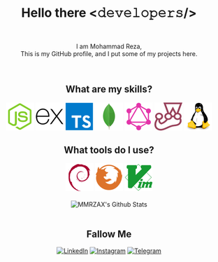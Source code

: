 <div id="Hello" align="center">
<h1> Hello there <𝚍𝚎𝚟𝚎𝚕𝚘𝚙𝚎𝚛𝚜/></h1>
</div>
<!--
<div id="MyFuckingWords" align="center">
  <h3>Drink Coffee, Be Happy, Don't Forget To Code</h3>
</div>
-->
<br>
<div id="Me" align="center">
  <p>I am Mohammad Reza,<br>This is my GitHub profile, and I put some of my projects here.</p>
</div>

<br>


<div id="Skills" align="center">
<h2>What are my skills?</h2>
<a href="https://nodejs.org/en/"><img src="https://github.com/devicons/devicon/blob/master/icons/nodejs/nodejs-original.svg" width="64px"></a>
<a href="https://expressjs.com/"><img src="https://github.com/devicons/devicon/blob/master/icons/express/express-original.svg" width="64px"></a>
<a href="https://www.typescriptlang.org/"><img src="https://github.com/devicons/devicon/blob/master/icons/typescript/typescript-original.svg" width="64px"></a>
<a href="https://www.mongodb.com/"><img src="https://github.com/devicons/devicon/blob/master/icons/mongodb/mongodb-original.svg" width="64px"></a>
<a href="https://graphql.org/"><img src="https://github.com/devicons/devicon/blob/master/icons/graphql/graphql-plain.svg" width="64px"></a>
<a href="https://jestjs.io/"><img src="https://github.com/devicons/devicon/blob/master/icons/jest/jest-plain.svg" width="64px"></a>
<a href="https://www.linux.org"><img src="https://github.com/devicons/devicon/blob/master/icons/linux/linux-original.svg" width="64px"></a>
</div>
<div id="Tools" align="center">
  <h2>What tools do I use?</h2>
  <a href="https://www.debian.org/"><img src="https://github.com/devicons/devicon/blob/master/icons/debian/debian-original.svg" width="64px"></a>
  <a href="https://www.debian.org/"><img src="https://github.com/devicons/devicon/blob/master/icons/firefox/firefox-plain.svg" width="64px"></a>
  <a href="https://www.debian.org/"><img src="https://github.com/devicons/devicon/blob/master/icons/vim/vim-plain.svg" width="64px"></a>
</div>

<br>

<div id="Stats" align=center>
  <img align="center" src="https://github-readme-stats.vercel.app/api?username=mmrzax&include_all_commits=true&count_private=true&show_icons=true&line_height=20&title_color=7A7ADB&icon_color=2234AE&text_color=D3D3D3&bg_color=0,000000,130F40" alt="MMRZAX's Github Stats">
</div>

<br>

<div id="social" align="center">
  <h2>Fallow Me</h2>
  <a href="https://www.linkedin.com/in/mmrza" target="_blank"><img src="https://img.shields.io/badge/-LinkedIn-9cf?&style=flat-square&logo=linkedin&logoColor=white" alt="LinkedIn"></a>
<a href="https://www.instagram.com/mmrza_mad" target="_blank"><img src="https://img.shields.io/badge/-Instagram-ff69b4?&style=flat-square&logo=instagram&logoColor=white" alt="Instagram"></a>
  <a href="https://t.me/Bialetti" target="_blank"><img src="https://img.shields.io/badge/-Telegram-blue?&style=flat-square&logo=telegram&logoColor=blue" alt="Telegram"></a>
</div>
